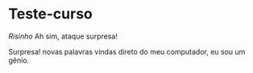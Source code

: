 # Teste-curso

*Risinho* Ah sim, ataque surpresa!

Surpresa! novas palavras vindas direto do meu computador, eu sou um gênio.
